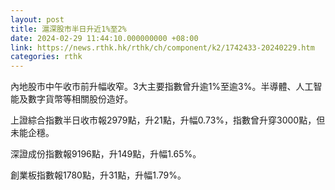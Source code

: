 ```yaml
---
layout: post
title: 滬深股市半日升近1%至2%
date: 2024-02-29 11:44:10.000000000 +08:00
link: https://news.rthk.hk/rthk/ch/component/k2/1742433-20240229.htm
categories: rthk
---
```


內地股市中午收市前升幅收窄。3大主要指數曾升逾1%至逾3%。半導體、人工智能及數字貨幣等相關股份造好。

上證綜合指數半日收市報2979點，升21點，升幅0.73%，指數曾升穿3000點，但未能企穩。

深證成份指數報9196點，升149點，升幅1.65%。

創業板指數報1780點，升31點，升幅1.79%。
